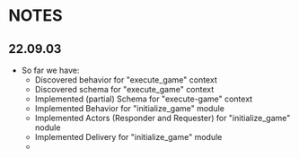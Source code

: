 # NOTES

## 22.09.03

- So far we have:
  - Discovered behavior for "execute_game" context
  - Discovered schema for "execute_game" context
  - Implemented (partial) Schema for "execute-game" context
  - Implemented Behavior for "initialize_game" module
  - Implemented Actors (Responder and Requester) for "initialize_game" nodule
  - Implemented Delivery for "initialize_game" module
  - 